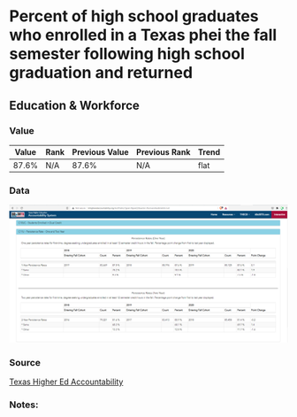 # Percent of high school graduates who enrolled in a Texas phei the fall semester following high school graduation and returned

## Education & Workforce

### Value

|  Value      | Rank        | Previous Value | Previous Rank | Trend | 
| ----------- | ----------- | ----------- | ----------- | -----------|
| 87.6%      |    N/A  |    87.6%  | N/A         | flat       | 

### Data
![Texas Higher Ed Accountability](./retention.PNG)


### Source
[Texas Higher Ed Accountability](http://www.txhigheredaccountability.org/AcctPublic/Measures/ManageMeasures?instTypeID=1)


### Notes: